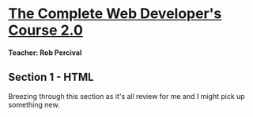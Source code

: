 # [The Complete Web Developer's Course 2.0](https://www.udemy.com/the-complete-web-developer-course-2/learn/v4/content)
#### Teacher: Rob Percival

## Section 1 - HTML

Breezing through this section as it's all review for me and I might pick up something new.
